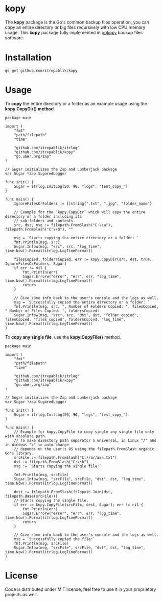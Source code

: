 # kopy
The **kopy** package is the Go's common backup files operation, you can copy an entire directory or big files recursively with low CPU memory usage.  This **kopy** package fully implemented in [gokopy](https://github.com/itrepablik/gokopy) backup files software.

# Installation
```
go get github.com/itrepablik/kopy
```

# Usage
To **copy** the entire directory or a folder as an example usage using the **kopy.CopyDir() method**.
```
package main

import (
	"fmt"
	"path/filepath"
	"time"

	"github.com/itrepablik/itrlog"
	"github.com/itrepablik/kopy"
	"go.uber.org/zap"
)

// Sugar initializes the Zap and Lumberjack package
var Sugar *zap.SugaredLogger

func init() {
	Sugar = itrlog.InitLog(50, 90, "logs", "test_copy_")
}

func main() {
	IgnoreFilesOrFolders := []string{".txt", ".jpg", "folder_name"}

	// Example for the `kopy.CopyDir` which will copy the entire directory or a folder including its
	// sub-folders and contents.
	src, dst, msg := filepath.FromSlash("C:\\a"), filepath.FromSlash("C:\\b"), ""

	msg = `Starts copying the entire directory or a folder: `
	fmt.Println(msg, src)
	Sugar.Infow(msg, "src", src, "log_time", time.Now().Format(itrlog.LogTimeFormat))

	filesCopied, foldersCopied, err := kopy.CopyDir(src, dst, true, IgnoreFilesOrFolders, Sugar)
	if err != nil {
		fmt.Println(err)
		Sugar.Errorw("error", "err", err, "log_time", time.Now().Format(itrlog.LogTimeFormat))
		return
	}

	// Give some info back to the user's console and the logs as well.
	msg = `Successfully copied the entire directory or a folder: `
	fmt.Println(msg, src, ", Number of Folders Copied: ", filesCopied, " Number of Files Copied: ", foldersCopied)
	Sugar.Infow(msg, "src", src, "dst", dst, "folder_copied", filesCopied, "files_copied", foldersCopied, "log_time", time.Now().Format(itrlog.LogTimeFormat))
}
```

To **copy any single file**, use the **kopy.CopyFile()** method.
```
package main

import (
	"fmt"
	"path/filepath"
	"time"

	"github.com/itrepablik/itrlog"
	"github.com/itrepablik/kopy"
	"go.uber.org/zap"
)

// Sugar initializes the Zap and Lumberjack package
var Sugar *zap.SugaredLogger

func init() {
	Sugar = itrlog.InitLog(50, 90, "logs", "test_copy_")
}

func main() {
	// Example for kopy.CopyFile to copy single any single file only with absolute path.
	// To make directory path separator a universal, in Linux "/" and in Windows "\" to auto change
	// depends on the user's OS using the filepath.FromSlash organic Go's library.
	srcFile := filepath.FromSlash("C://a//aaa.txt")
	dst := filepath.FromSlash("C:\\b")
	msg := `Starts copying the single file:`

	fmt.Println(msg, srcFile)
	Sugar.Infow(msg, "srcFile", srcFile, "dst", dst, "log_time", time.Now().Format(itrlog.LogTimeFormat))

	dest := filepath.FromSlash(filepath.Join(dst, filepath.Base(srcFile)))
	// Starts copying the single file.
	if err := kopy.CopyFile(srcFile, dest, Sugar); err != nil {
		fmt.Println(err)
		Sugar.Errorw("error", "err", err, "log_time", time.Now().Format(itrlog.LogTimeFormat))
		return
	}

	// Give some info back to the user's console and the logs as well.
	msg = `Successfully copied the file:`
	fmt.Println(msg, srcFile)
	Sugar.Infow(msg, "srcFile", srcFile, "dst", dst, "log_time", time.Now().Format(itrlog.LogTimeFormat))
}
```

# License
Code is distributed under MIT license, feel free to use it in your proprietary projects as well.
